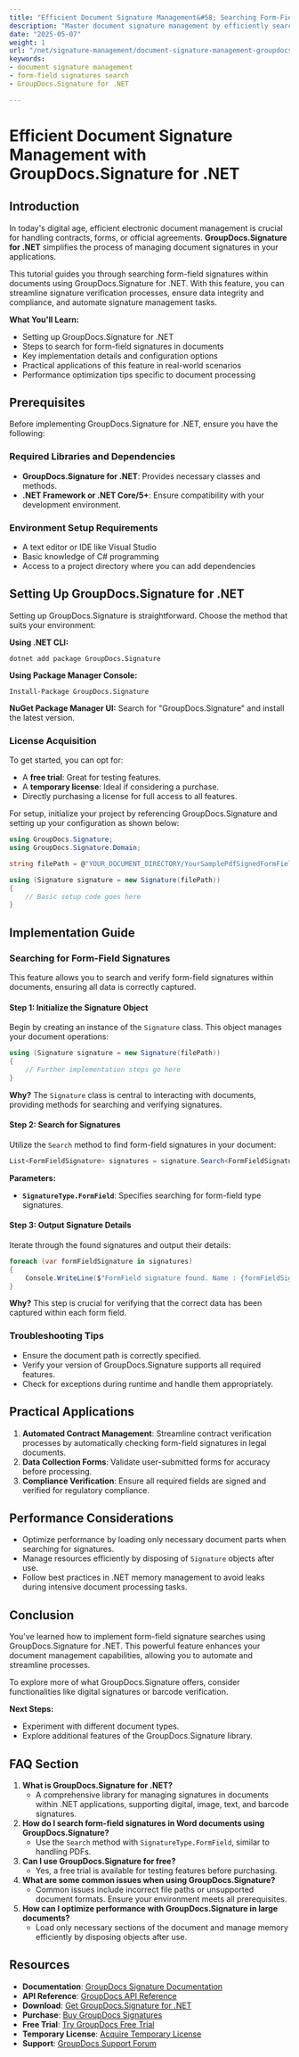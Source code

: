 ```yaml
---
title: "Efficient Document Signature Management&#58; Searching Form-Field Signatures with GroupDocs.Signature for .NET"
description: "Master document signature management by efficiently searching form-field signatures using GroupDocs.Signature for .NET. Streamline your processes and ensure compliance."
date: "2025-05-07"
weight: 1
url: "/net/signature-management/document-signature-management-groupdocs-net/"
keywords:
- document signature management
- form-field signatures search
- GroupDocs.Signature for .NET

---
```



# Efficient Document Signature Management with GroupDocs.Signature for .NET

## Introduction

In today's digital age, efficient electronic document management is crucial for handling contracts, forms, or official agreements. **GroupDocs.Signature for .NET** simplifies the process of managing document signatures in your applications.

This tutorial guides you through searching form-field signatures within documents using GroupDocs.Signature for .NET. With this feature, you can streamline signature verification processes, ensure data integrity and compliance, and automate signature management tasks.

**What You'll Learn:**
- Setting up GroupDocs.Signature for .NET
- Steps to search for form-field signatures in documents
- Key implementation details and configuration options
- Practical applications of this feature in real-world scenarios
- Performance optimization tips specific to document processing

## Prerequisites

Before implementing GroupDocs.Signature for .NET, ensure you have the following:

### Required Libraries and Dependencies
- **GroupDocs.Signature for .NET**: Provides necessary classes and methods.
- **.NET Framework or .NET Core/5+**: Ensure compatibility with your development environment.

### Environment Setup Requirements
- A text editor or IDE like Visual Studio
- Basic knowledge of C# programming
- Access to a project directory where you can add dependencies

## Setting Up GroupDocs.Signature for .NET

Setting up GroupDocs.Signature is straightforward. Choose the method that suits your environment:

**Using .NET CLI:**
```shell
dotnet add package GroupDocs.Signature
```

**Using Package Manager Console:**
```shell
Install-Package GroupDocs.Signature
```

**NuGet Package Manager UI:** 
Search for "GroupDocs.Signature" and install the latest version.

### License Acquisition

To get started, you can opt for:
- A **free trial**: Great for testing features.
- A **temporary license**: Ideal if considering a purchase.
- Directly purchasing a license for full access to all features.

For setup, initialize your project by referencing GroupDocs.Signature and setting up your configuration as shown below:
```csharp
using GroupDocs.Signature;
using GroupDocs.Signature.Domain;

string filePath = @"YOUR_DOCUMENT_DIRECTORY/YourSamplePdfSignedFormField.pdf"; // Replace with actual file path

using (Signature signature = new Signature(filePath))
{
    // Basic setup code goes here
}
```

## Implementation Guide

### Searching for Form-Field Signatures

This feature allows you to search and verify form-field signatures within documents, ensuring all data is correctly captured.

#### Step 1: Initialize the Signature Object

Begin by creating an instance of the `Signature` class. This object manages your document operations:
```csharp
using (Signature signature = new Signature(filePath))
{
    // Further implementation steps go here
}
```
**Why?** The `Signature` class is central to interacting with documents, providing methods for searching and verifying signatures.

#### Step 2: Search for Signatures

Utilize the `Search` method to find form-field signatures in your document:
```csharp
List<FormFieldSignature> signatures = signature.Search<FormFieldSignature>(SignatureType.FormField);
```
**Parameters:**
- **`SignatureType.FormField`**: Specifies searching for form-field type signatures.

#### Step 3: Output Signature Details

Iterate through the found signatures and output their details:
```csharp
foreach (var formFieldSignature in signatures)
{
    Console.WriteLine($"FormField signature found. Name : {formFieldSignature.Name}. Value: {formFieldSignature.Value}");
}
```
**Why?** This step is crucial for verifying that the correct data has been captured within each form field.

### Troubleshooting Tips
- Ensure the document path is correctly specified.
- Verify your version of GroupDocs.Signature supports all required features.
- Check for exceptions during runtime and handle them appropriately.

## Practical Applications
1. **Automated Contract Management**: Streamline contract verification processes by automatically checking form-field signatures in legal documents.
2. **Data Collection Forms**: Validate user-submitted forms for accuracy before processing.
3. **Compliance Verification**: Ensure all required fields are signed and verified for regulatory compliance.

## Performance Considerations
- Optimize performance by loading only necessary document parts when searching for signatures.
- Manage resources efficiently by disposing of `Signature` objects after use.
- Follow best practices in .NET memory management to avoid leaks during intensive document processing tasks.

## Conclusion

You've learned how to implement form-field signature searches using GroupDocs.Signature for .NET. This powerful feature enhances your document management capabilities, allowing you to automate and streamline processes.

To explore more of what GroupDocs.Signature offers, consider functionalities like digital signatures or barcode verification.

**Next Steps:**
- Experiment with different document types.
- Explore additional features of the GroupDocs.Signature library.

## FAQ Section
1. **What is GroupDocs.Signature for .NET?**
   - A comprehensive library for managing signatures in documents within .NET applications, supporting digital, image, text, and barcode signatures.
2. **How do I search form-field signatures in Word documents using GroupDocs.Signature?**
   - Use the `Search` method with `SignatureType.FormField`, similar to handling PDFs.
3. **Can I use GroupDocs.Signature for free?**
   - Yes, a free trial is available for testing features before purchasing.
4. **What are some common issues when using GroupDocs.Signature?**
   - Common issues include incorrect file paths or unsupported document formats. Ensure your environment meets all prerequisites.
5. **How can I optimize performance with GroupDocs.Signature in large documents?**
   - Load only necessary sections of the document and manage memory efficiently by disposing objects after use.

## Resources
- **Documentation**: [GroupDocs Signature Documentation](https://docs.groupdocs.com/signature/net/)
- **API Reference**: [GroupDocs API Reference](https://reference.groupdocs.com/signature/net/)
- **Download**: [Get GroupDocs.Signature for .NET](https://releases.groupdocs.com/signature/net/)
- **Purchase**: [Buy GroupDocs Signatures](https://purchase.groupdocs.com/buy)
- **Free Trial**: [Try GroupDocs Free Trial](https://releases.groupdocs.com/signature/net/)
- **Temporary License**: [Acquire Temporary License](https://purchase.groupdocs.com/temporary-license/)
- **Support**: [GroupDocs Support Forum](https://forum.groupdocs.com/c/signature/)
